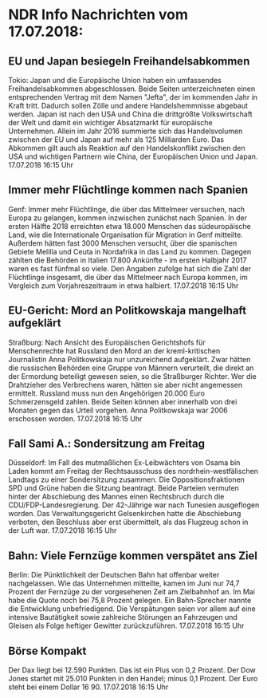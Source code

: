 # NDR Info Nachrichten vom 17.07.2018:


## EU und Japan besiegeln Freihandelsabkommen
Tokio:   		Japan und die Europäische Union haben ein umfassendes Freihandelsabkommen abgeschlossen. Beide Seiten unterzeichneten einen entsprechenden Vertrag mit dem Namen "Jefta", der im kommenden Jahr in Kraft tritt. Dadurch sollen Zölle und andere Handelshemmnisse abgebaut werden. Japan ist nach den USA und China die drittgrößte Volkswirtschaft der Welt und damit ein wichtiger Absatzmarkt für europäische Unternehmen. Allein im Jahr 2016 summierte sich das Handelsvolumen zwischen der EU und Japan auf mehr als 125 Milliarden Euro. Das Abkommen gilt auch als Reaktion auf den Handelskonflikt zwischen den USA und wichtigen Partnern wie China, der Europäischen Union und Japan. 17.07.2018 16:15 Uhr 

## Immer mehr Flüchtlinge kommen nach Spanien
Genf: Immer mehr Flüchtlinge, die über das Mittelmeer versuchen, nach Europa zu gelangen, kommen inzwischen zunächst nach Spanien. In der ersten Hälfte 2018 erreichten etwa 18.000 Menschen das südeuropäische Land, wie die Internationale Organisation für Migration in Genf mitteilte. Außerdem hätten fast 3000 Menschen versucht, über die spanischen Gebiete Melilla und Ceuta in Nordafrika in das Land zu kommen. Dagegen zählten die Behörden in Italien 17.800 Ankünfte - im ersten Halbjahr 2017 waren es fast fünfmal so viele. Den Angaben zufolge hat sich die Zahl der Flüchtlinge insgesamt, die über das Mittelmeer nach Europa kommen, im Vergleich zum Vorjahreszeitraum in etwa halbiert. 17.07.2018 16:15 Uhr 

## EU-Gericht: Mord an Politkowskaja mangelhaft aufgeklärt
Straßburg: Nach Ansicht des Europäischen Gerichtshofs für Menschenrechte hat Russland den Mord an der kreml-kritischen Journalistin Anna Politkowskaja nur unzureichend aufgeklärt. Zwar hätten die russischen Behörden eine Gruppe von Männern verurteilt, die direkt an der Ermordung beteiligt gewesen seien, so die Straßburger Richter. Wer die Drahtzieher des Verbrechens waren, hätten sie aber nicht angemessen ermittelt. Russland muss nun den Angehörigen 20.000 Euro Schmerzensgeld zahlen. Beide Seiten können aber innerhalb von drei Monaten gegen das Urteil vorgehen. Anna Politkowskaja war 2006 erschossen worden. 17.07.2018 16:15 Uhr 

## Fall Sami A.: Sondersitzung am Freitag
Düsseldorf: Im Fall des mutmaßlichen Ex-Leibwächters von Osama bin Laden kommt am Freitag der Rechtsausschuss des nordrhein-westfälischen Landtags zu einer Sondersitzung zusammen. Die Oppositionsfraktionen SPD und Grüne haben die Sitzung beantragt. Beide Parteien vermuten hinter der Abschiebung des Mannes einen Rechtsbruch durch die CDU/FDP-Landesregierung. Der 42-Jährige war nach Tunesien ausgeflogen worden. Das Verwaltungsgericht Gelsenkirchen hatte die Abschiebung verboten, den Beschluss aber erst übermittelt, als das Flugzeug schon in der Luft war. 17.07.2018 16:15 Uhr 

## Bahn: Viele Fernzüge kommen verspätet ans Ziel
Berlin: Die Pünktlichkeit der Deutschen Bahn hat offenbar weiter nachgelassen. Wie das Unternehmen mitteilte, kamen im Juni nur 74,7 Prozent der Fernzüge zu der vorgesehenen Zeit am Zielbahnhof an. Im Mai habe die Quote noch bei 75,8 Prozent gelegen. Ein Bahn-Sprecher nannte die Entwicklung unbefriedigend. Die Verspätungen seien vor allem auf eine intensive Bautätigkeit sowie zahlreiche Störungen an Fahrzeugen und Gleisen als Folge heftiger Gewitter zurückzuführen. 17.07.2018 16:15 Uhr 

## Börse Kompakt
Der Dax liegt bei 12.590 Punkten. Das ist ein Plus von 0,2 Prozent. Der Dow Jones startet mit 25.010 Punkten in den Handel; minus 0,1 Prozent. Der Euro steht bei einem Dollar 16 90. 17.07.2018 16:15 Uhr 
